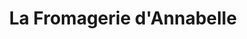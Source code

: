 ---
title: "La Fromagerie d'Annabelle"
url: /pont-leveque/la-fromagerie-dannabelle/
shop: produits laitiers
---